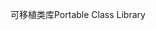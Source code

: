 <span data-ttu-id="67f60-101">可移植类库</span><span class="sxs-lookup"><span data-stu-id="67f60-101">Portable Class Library</span></span>